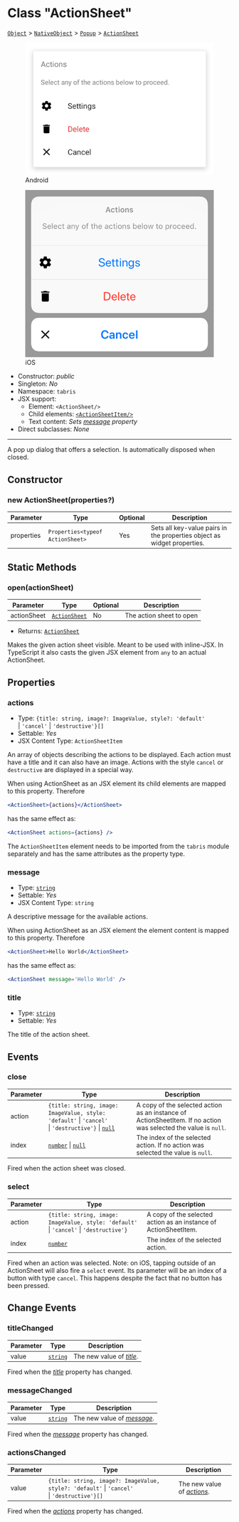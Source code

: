 ---
---
# Class "ActionSheet"

<span style="white-space:nowrap;">[`Object`](https://developer.mozilla.org/en-US/docs/Web/JavaScript/Reference/Global_Objects/Object)</span> > <span style="white-space:nowrap;">[`NativeObject`](NativeObject.md)</span> > <span style="white-space:nowrap;">[`Popup`](Popup.md)</span> > <span style="white-space:nowrap;">[`ActionSheet`](ActionSheet.md)</span>

<div class="tabris-image"><figure><div><img srcset="img\android\ActionSheet.png 2x" src="img\android\ActionSheet.png" alt="ActionSheet on Android"/></div><figcaption>Android</figcaption></figure><figure><div><img srcset="img\ios\ActionSheet.png 2x" src="img\ios\ActionSheet.png" alt="ActionSheet on iOS"/></div><figcaption>iOS</figcaption></figure></div>

* Constructor: *public*
* Singleton: *No*
* Namespace: `tabris`
* JSX support:
  * Element: `<ActionSheet/>`
  * Child elements: [`<ActionSheetItem/>`](#actions)
  * Text content: *Sets [message](#message) property*
* Direct subclasses: *None*
--------
A pop up dialog that offers a selection. Is automatically disposed when closed.


## Constructor

### new ActionSheet(properties?)

Parameter|Type|Optional|Description
-|-|-|-
properties | <span style="white-space:nowrap;">`Properties<typeof ActionSheet>`</span> | Yes | Sets all key-value pairs in the properties object as widget properties.

## Static Methods

### open(actionSheet)



Parameter|Type|Optional|Description
-|-|-|-
actionSheet | <span style="white-space:nowrap;">[`ActionSheet`](ActionSheet.md)</span> | No | The action sheet to open
* Returns: <span style="white-space:nowrap;">[`ActionSheet`](ActionSheet.md)</span>

Makes the given action sheet visible. Meant to be used with inline-JSX. In TypeScript it also casts the given JSX element from `any` to an actual ActionSheet.


## Properties

### actions


* Type: <span style="white-space:nowrap;">`{title: string, image?: ImageValue, style?: 'default'` \| `'cancel'` \| `'destructive'}[]`</span>
* Settable: *Yes*
* JSX Content Type: `ActionSheetItem`



An array of objects describing the actions to be displayed. Each action must have a title and it can also have an image. Actions with the style `cancel` or `destructive` are displayed in a special way.

When using ActionSheet as an JSX element its child elements are mapped to this property. Therefore
```jsx
<ActionSheet>{actions}</ActionSheet>
```
 has the same effect as:
```jsx
<ActionSheet actions={actions} /> 
```
The `ActionSheetItem` element needs to be imported from the `tabris` module separately and has the same attributes as the property type.

### message


* Type: <span style="white-space:nowrap;">[`string`](https://developer.mozilla.org/en-US/docs/Web/JavaScript/Data_structures#String_type)</span>
* Settable: *Yes*
* JSX Content Type: `string`



A descriptive message for the available actions.

When using ActionSheet as an JSX element the element content is mapped to this property. Therefore
```jsx
<ActionSheet>Hello World</ActionSheet>
```
 has the same effect as:
```jsx
<ActionSheet message='Hello World' />
```


### title


* Type: <span style="white-space:nowrap;">[`string`](https://developer.mozilla.org/en-US/docs/Web/JavaScript/Data_structures#String_type)</span>
* Settable: *Yes*



The title of the action sheet.


## Events

### close

Parameter|Type|Description
-|-|-
action | <span style="white-space:nowrap;">`{title: string, image: ImageValue, style: 'default'` \| `'cancel'` \| `'destructive'}` \| [`null`](https://developer.mozilla.org/en-US/docs/Web/JavaScript/Data_structures#Null_type)</span> | A copy of the selected action as an instance of ActionSheetItem. If no action was selected the value is `null`.
index | <span style="white-space:nowrap;">[`number`](https://developer.mozilla.org/en-US/docs/Web/JavaScript/Data_structures#Number_type) \| [`null`](https://developer.mozilla.org/en-US/docs/Web/JavaScript/Data_structures#Null_type)</span> | The index of the selected action. If no action was selected the value is `null`.

Fired when the action sheet was closed.

### select

Parameter|Type|Description
-|-|-
action | <span style="white-space:nowrap;">`{title: string, image: ImageValue, style: 'default'` \| `'cancel'` \| `'destructive'}`</span> | A copy of the selected action as an instance of ActionSheetItem.
index | <span style="white-space:nowrap;">[`number`](https://developer.mozilla.org/en-US/docs/Web/JavaScript/Data_structures#Number_type)</span> | The index of the selected action.

Fired when an action was selected. Note: on iOS, tapping outside of an ActionSheet will also fire a `select` event. Its parameter will be an index of a button with type `cancel`. This happens despite the fact that no button has been pressed.

## Change Events

### titleChanged

Parameter|Type|Description
-|-|-
value | <span style="white-space:nowrap;">[`string`](https://developer.mozilla.org/en-US/docs/Web/JavaScript/Data_structures#String_type)</span> | The new value of [*title*](#title).

Fired when the [*title*](#title) property has changed.

### messageChanged

Parameter|Type|Description
-|-|-
value | <span style="white-space:nowrap;">[`string`](https://developer.mozilla.org/en-US/docs/Web/JavaScript/Data_structures#String_type)</span> | The new value of [*message*](#message).

Fired when the [*message*](#message) property has changed.

### actionsChanged

Parameter|Type|Description
-|-|-
value | <span style="white-space:nowrap;">`{title: string, image?: ImageValue, style?: 'default'` \| `'cancel'` \| `'destructive'}[]`</span> | The new value of [*actions*](#actions).

Fired when the [*actions*](#actions) property has changed.

